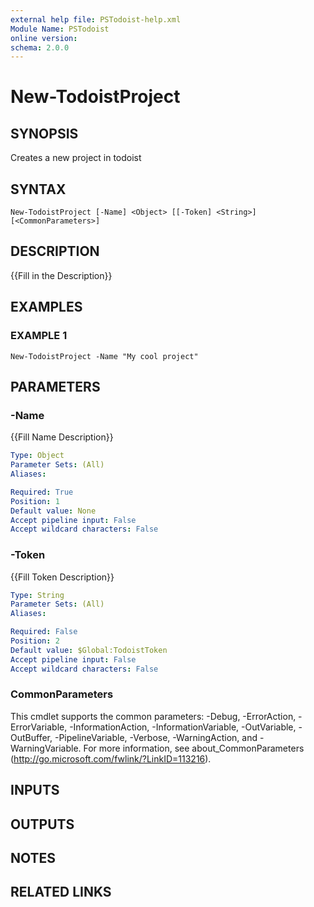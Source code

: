 ```yaml
---
external help file: PSTodoist-help.xml
Module Name: PSTodoist
online version:
schema: 2.0.0
---
```


# New-TodoistProject

## SYNOPSIS
Creates a new project in todoist

## SYNTAX

```
New-TodoistProject [-Name] <Object> [[-Token] <String>] [<CommonParameters>]
```

## DESCRIPTION
{{Fill in the Description}}

## EXAMPLES

### EXAMPLE 1
```
New-TodoistProject -Name "My cool project"
```

## PARAMETERS

### -Name
{{Fill Name Description}}

```yaml
Type: Object
Parameter Sets: (All)
Aliases:

Required: True
Position: 1
Default value: None
Accept pipeline input: False
Accept wildcard characters: False
```

### -Token
{{Fill Token Description}}

```yaml
Type: String
Parameter Sets: (All)
Aliases:

Required: False
Position: 2
Default value: $Global:TodoistToken
Accept pipeline input: False
Accept wildcard characters: False
```

### CommonParameters
This cmdlet supports the common parameters: -Debug, -ErrorAction, -ErrorVariable, -InformationAction, -InformationVariable, -OutVariable, -OutBuffer, -PipelineVariable, -Verbose, -WarningAction, and -WarningVariable.
For more information, see about_CommonParameters (http://go.microsoft.com/fwlink/?LinkID=113216).

## INPUTS

## OUTPUTS

## NOTES

## RELATED LINKS
